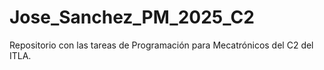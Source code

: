 # Jose_Sanchez_PM_2025_C2
Repositorio con las tareas de Programación para Mecatrónicos del C2 del ITLA.
